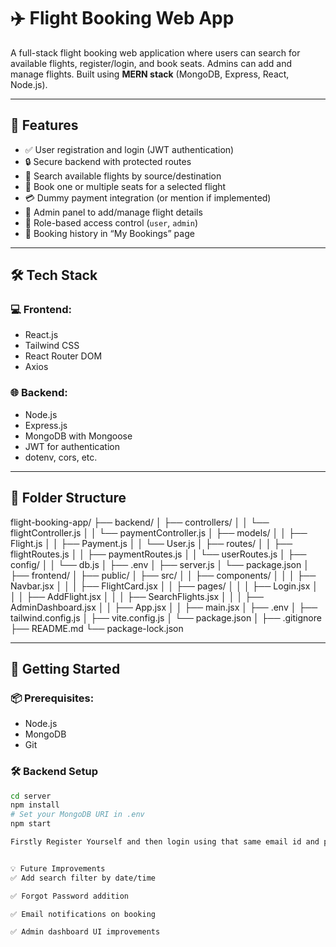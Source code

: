 # ✈️ Flight Booking Web App

A full-stack flight booking web application where users can search for available flights, register/login, and book seats. Admins can add and manage flights. Built using **MERN stack** (MongoDB, Express, React, Node.js).

---

## 📌 Features

- ✅ User registration and login (JWT authentication)
- 🔒 Secure backend with protected routes
- 🔎 Search available flights by source/destination
- 🧾 Book one or multiple seats for a selected flight
- 💳 Dummy payment integration (or mention if implemented)
- 📂 Admin panel to add/manage flight details
- 🧠 Role-based access control (`user`, `admin`)
- 📅 Booking history in “My Bookings” page

---

## 🛠️ Tech Stack

### 💻 Frontend:
- React.js
- Tailwind CSS
- React Router DOM
- Axios

### 🌐 Backend:
- Node.js
- Express.js
- MongoDB with Mongoose
- JWT for authentication
- dotenv, cors, etc.

---

## 🧪 Folder Structure

flight-booking-app/
├── backend/
│   ├── controllers/
│   │   └── flightController.js
│   │   └── paymentController.js
│   ├── models/
│   │   ├── Flight.js
│   │   ├── Payment.js
│   │   └── User.js
│   ├── routes/
│   │   ├── flightRoutes.js
│   │   ├── paymentRoutes.js
│   │   └── userRoutes.js
│   ├── config/
│   │   └── db.js
│   ├── .env
│   ├── server.js
│   └── package.json
│
├── frontend/
│   ├── public/
│   ├── src/
│   │   ├── components/
│   │   │   ├── Navbar.jsx
│   │   │   ├── FlightCard.jsx
│   │   ├── pages/
│   │   │   ├── Login.jsx
│   │   │   ├── AddFlight.jsx
│   │   │   ├── SearchFlights.jsx
│   │   │   ├── AdminDashboard.jsx
│   │   ├── App.jsx
│   │   ├── main.jsx
│   ├── .env
│   ├── tailwind.config.js
│   ├── vite.config.js
│   └── package.json
│
├── .gitignore
├── README.md
└── package-lock.json


---

## 🧰 Getting Started

### 📦 Prerequisites:
- Node.js
- MongoDB
- Git

### 🛠️ Backend Setup
```bash
cd server
npm install
# Set your MongoDB URI in .env
npm start

Firstly Register Yourself and then login using that same email id and password


💡 Future Improvements
✅ Add search filter by date/time

✅ Forgot Password addition

✅ Email notifications on booking

✅ Admin dashboard UI improvements



